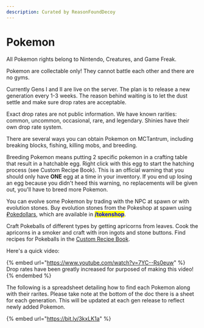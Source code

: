 ```yaml
---
description: Curated by ReasonFoundDecoy
---
```


# Pokemon

All Pokemon rights belong to Nintendo, Creatures, and Game Freak.



Pokemon are collectable only! They cannot battle each other and there are no gyms.

Currently Gens I and II are live on the server. The plan is to release a new generation every 1-3 weeks. The reason behind waiting is to let the dust settle and make sure drop rates are acceptable.&#x20;

Exact drop rates are not public information. We have known rarities: common, uncommon, occasional, rare, and legendary. Shinies have their own drop rate system.

There are several ways you can obtain Pokemon on MCTantrum, including breaking blocks, fishing, killing mobs, and breeding.&#x20;

Breeding Pokemon means putting 2 specific pokemon in a crafting table that result in a hatchable egg. Right click with this egg to start the hatching process (see Custom Recipe Book). This is an official warning that you should only have **ONE** egg at a time in your inventory. If you end up losing an egg because you didn't heed this warning, no replacements will be given out, you'll have to breed more Pokemon.

You can evolve some Pokemon by trading with the NPC at spawn or with evolution stones. Buy evolution stones from the Pokeshop at spawn using [₽okedollars](../../economy/tokens-and-token-shop/rubokedollars.md), which are available in <mark style="color:blue;">**/tokenshop**</mark>.

Craft Pokeballs of different types by getting apricorns from leaves. Cook the apricorns in a smoker and craft with iron ingots and stone buttons. Find recipes for Pokeballs in the [Custom Recipe Book](../custom-crafting.md#pokemon-recipes).

Here's a quick video:

{% embed url="https://www.youtube.com/watch?v=7YC--Rs0euw" %}
Drop rates have been greatly increased for purposed of making this video!
{% endembed %}

The following is a spreadsheet detailing how to find each Pokemon along with their rarites. Please take note at the bottom of the doc there is a sheet for each generation. This will be updated at each gen release to reflect newly added Pokemon.

{% embed url="https://bit.ly/3kxLK1a" %}
